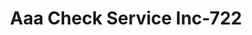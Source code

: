 ---
f_zip-code: 39116
f_state-code: MS
title: Aaa Check Service Inc-722
f_phone: 601-733-2316
f_city-only: Mize
f_address: 5443 Highway 28 Mize
f_location-unique-id: '722'
slug: aaa-check-service-inc-722
updated-on: '2024-05-30T13:46:58.046Z'
created-on: '2024-05-30T13:36:59.803Z'
published-on: '2024-05-30T13:54:32.469Z'
f_city-state: cms/city/mize-ms.md
f_company: cms/company/aaa-check-service-inc.md
f_state: cms/state/mississippi.md
layout: '[payday-loan].html'
tags: payday-loan
---